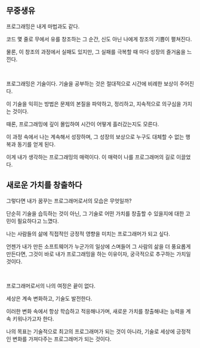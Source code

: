 ## 무중생유

프로그래밍은 내게 마법과도 같다.

코드 몇 줄로 무에서 유를 창조하는 그 순간, 신도 아닌 나에게 창조의 기쁨이 펼쳐진다.

물론, 이 창조의 과정에서 실패도 있지만, 그 실패를 극복할 때 마다 성장의 즐거움을 느낀다.

<br>

프로그래밍은 기술이다. 기술을 공부하는 것은 절대적으로 시간에 비례한 보상이 주어진다.

이 기술을 익히는 방법은 문제의 본질을 파악하고, 정리하고, 지속적으로 의구심을 가지는 것이다.

때론, 프로그래밍에 깊이 몰입하여 시간이 어떻게 흘러갔는지도 모른다.

이 과정 속에서 나는 계속해서 성장하며, 그 성장의 보상으로 누구도 대체할 수 없는 행복과 동기를 얻게 된다.

이게 내가 생각하는 프로그래밍의 매력이다. 이 매력이 나를 프로그래머의 길로 이끌었다.

## 새로운 가치를 창출하다

그렇다면 내가 꿈꾸는 프로그래머로서의 모습은 무엇일까?

단순히 기술을 습득하는 것이 아닌, 그 기술로 어떤 가치를 창출할 수 있을지에 대한 고민이 필요하다고 느꼈다.

나는 사람들의 삶에 직접적인 긍정적 영향을 미치는 프로그래머가 되고 싶다.

언젠가 내가 만든 소프트웨어가 누군가의 일상에 스며들어 그 사람의 삶을 더 풍요롭게 만든다면, 그것이 바로 내가 프로그래밍을 하는 이유이자, 궁극적으로 추구하는 가치일 것이다.

<br>

프로그래머로서의 나의 여정은 끝이 없다.

세상은 계속 변화하고, 기술도 발전한다.

이러한 변화 속에서 항상 학습하고 적응해나가며, 새로운 가치를 창출해내는 능력을 계속 키워나가고자 한다.

나의 목표는 기술적으로 최고의 프로그래머가 되는 것이 아니라, 기술로 세상에 긍정적인 변화를 가져다주는 프로그래머가 되는 것이다.
